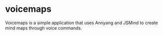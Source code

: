 # voicemaps
Voicemaps is a simple application that uses Annyang and JSMind to create mind maps through voice commands.
